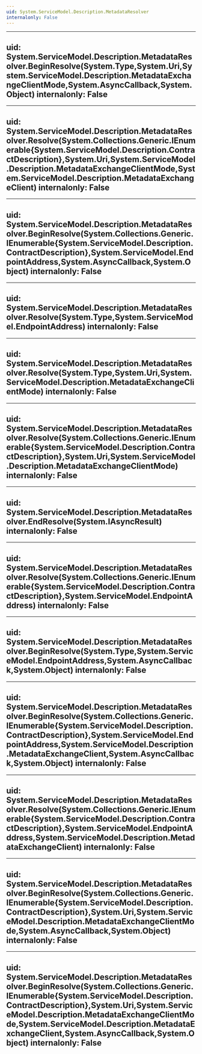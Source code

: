 ```yaml
---
uid: System.ServiceModel.Description.MetadataResolver
internalonly: False
---
```


---
uid: System.ServiceModel.Description.MetadataResolver.BeginResolve(System.Type,System.Uri,System.ServiceModel.Description.MetadataExchangeClientMode,System.AsyncCallback,System.Object)
internalonly: False
---

---
uid: System.ServiceModel.Description.MetadataResolver.Resolve(System.Collections.Generic.IEnumerable{System.ServiceModel.Description.ContractDescription},System.Uri,System.ServiceModel.Description.MetadataExchangeClientMode,System.ServiceModel.Description.MetadataExchangeClient)
internalonly: False
---

---
uid: System.ServiceModel.Description.MetadataResolver.BeginResolve(System.Collections.Generic.IEnumerable{System.ServiceModel.Description.ContractDescription},System.ServiceModel.EndpointAddress,System.AsyncCallback,System.Object)
internalonly: False
---

---
uid: System.ServiceModel.Description.MetadataResolver.Resolve(System.Type,System.ServiceModel.EndpointAddress)
internalonly: False
---

---
uid: System.ServiceModel.Description.MetadataResolver.Resolve(System.Type,System.Uri,System.ServiceModel.Description.MetadataExchangeClientMode)
internalonly: False
---

---
uid: System.ServiceModel.Description.MetadataResolver.Resolve(System.Collections.Generic.IEnumerable{System.ServiceModel.Description.ContractDescription},System.Uri,System.ServiceModel.Description.MetadataExchangeClientMode)
internalonly: False
---

---
uid: System.ServiceModel.Description.MetadataResolver.EndResolve(System.IAsyncResult)
internalonly: False
---

---
uid: System.ServiceModel.Description.MetadataResolver.Resolve(System.Collections.Generic.IEnumerable{System.ServiceModel.Description.ContractDescription},System.ServiceModel.EndpointAddress)
internalonly: False
---

---
uid: System.ServiceModel.Description.MetadataResolver.BeginResolve(System.Type,System.ServiceModel.EndpointAddress,System.AsyncCallback,System.Object)
internalonly: False
---

---
uid: System.ServiceModel.Description.MetadataResolver.BeginResolve(System.Collections.Generic.IEnumerable{System.ServiceModel.Description.ContractDescription},System.ServiceModel.EndpointAddress,System.ServiceModel.Description.MetadataExchangeClient,System.AsyncCallback,System.Object)
internalonly: False
---

---
uid: System.ServiceModel.Description.MetadataResolver.Resolve(System.Collections.Generic.IEnumerable{System.ServiceModel.Description.ContractDescription},System.ServiceModel.EndpointAddress,System.ServiceModel.Description.MetadataExchangeClient)
internalonly: False
---

---
uid: System.ServiceModel.Description.MetadataResolver.BeginResolve(System.Collections.Generic.IEnumerable{System.ServiceModel.Description.ContractDescription},System.Uri,System.ServiceModel.Description.MetadataExchangeClientMode,System.AsyncCallback,System.Object)
internalonly: False
---

---
uid: System.ServiceModel.Description.MetadataResolver.BeginResolve(System.Collections.Generic.IEnumerable{System.ServiceModel.Description.ContractDescription},System.Uri,System.ServiceModel.Description.MetadataExchangeClientMode,System.ServiceModel.Description.MetadataExchangeClient,System.AsyncCallback,System.Object)
internalonly: False
---
